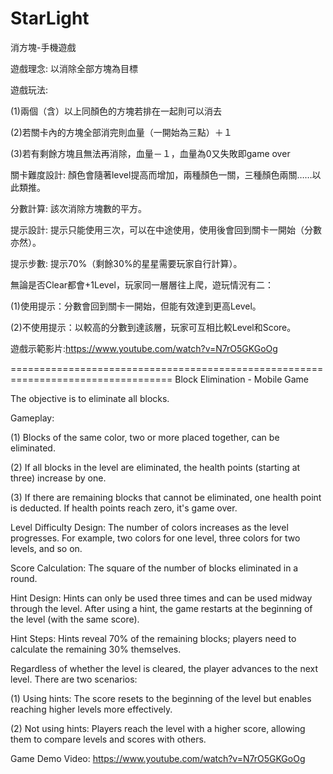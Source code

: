 # StarLight
消方塊-手機遊戲

遊戲理念: 以消除全部方塊為目標

遊戲玩法: 

(1)兩個（含）以上同顏色的方塊若排在一起則可以消去

(2)若關卡內的方塊全部消完則血量（一開始為三點）＋１

(3)若有剩餘方塊且無法再消除，血量－１，血量為0又失敗即game over


關卡難度設計: 顏色會隨著level提高而增加，兩種顏色一關，三種顏色兩關……以此類推。

分數計算: 該次消除方塊數的平方。

提示設計: 提示只能使用三次，可以在中途使用，使用後會回到關卡一開始（分數亦然）。

提示步數: 提示70%（剩餘30%的星星需要玩家自行計算）。


無論是否Clear都會+1Level，玩家同一層層往上爬，遊玩情況有二：

(1)使用提示：分數會回到關卡一開始，但能有效達到更高Level。

(2)不使用提示：以較高的分數到達該層，玩家可互相比較Level和Score。

遊戲示範影片:https://www.youtube.com/watch?v=N7rO5GKGoOg

==================================================================================
Block Elimination - Mobile Game

The objective is to eliminate all blocks.

Gameplay:

(1) Blocks of the same color, two or more placed together, can be eliminated.

(2) If all blocks in the level are eliminated, the health points (starting at three) increase by one.

(3) If there are remaining blocks that cannot be eliminated, one health point is deducted. If health points reach zero, it's game over.

Level Difficulty Design: The number of colors increases as the level progresses. For example, two colors for one level, three colors for two levels, and so on.

Score Calculation: The square of the number of blocks eliminated in a round.

Hint Design: Hints can only be used three times and can be used midway through the level. After using a hint, the game restarts at the beginning of the level (with the same score).

Hint Steps: Hints reveal 70% of the remaining blocks; players need to calculate the remaining 30% themselves.

Regardless of whether the level is cleared, the player advances to the next level. There are two scenarios:

(1) Using hints: The score resets to the beginning of the level but enables reaching higher levels more effectively.

(2) Not using hints: Players reach the level with a higher score, allowing them to compare levels and scores with others.

Game Demo Video: https://www.youtube.com/watch?v=N7rO5GKGoOg
